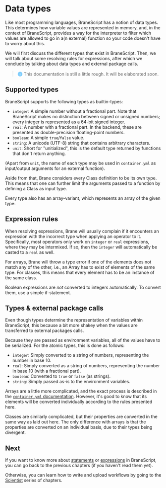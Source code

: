 # Data types
Like most programming languages, BraneScript has a notion of data types. This determines how variable values are represented in memory, and, in the context of BraneScript, provides a way for the interpreter to filter which values are allowed to go in a(n external) function so your code doesn't have to worry about this.

We will first discuss the different types that exist in BraneScript. Then, we will talk about some resolving rules for expressions, after which we conclude by talking about data types and external package calls.

> <img src="../assets/img/info.png" alt="info" width="16" style="margin-top: 3px; margin-bottom: -3px"/> This documentation is still a little rough. It will be elaborated soon.


## Supported types
BraneScript supports the following types as builtin-types:
- `integer`: A simple number without a fractional part. Note that BraneScript makes no distinction between signed or unsigned numbers; every integer is represented as a 64-bit signed integer.
- `real`: A number with a fractional part. In the backend, these are presented as double-precision floating-point numbers.
- `boolean`: A simple `true`/`false` value.
- `string`: A unicode (UTF-8) string that contains arbitrary characters.
- `unit`: Short for "unitialized", this is the default type returned by functions that don't return anything.

(Apart from `unit`, the name of each type may be used in `container.yml` as input/output arguments for an external function).

Aside from that, Brane considers every Class definition to be its own type. This means that one can further limit the arguments passed to a function by defining a Class as input type.

Every type also has an array-variant, which represents an array of the given type.


## Expression rules
When resolving expressions, Brane will usually complain if it encounters an expression with the incorrect type when applying an operator to it. Specifically, most operators only work on `integer` or `real` expressions, where they may be intermixed. If so, then the `integer` will automatically be casted to a `real` as well.

For arrays, Brane will throw a type error if one of the elements does not match any of the other, i.e., an Array has to exist of elements of the same type. For classes, this means that every element has to be an instance of the same class.

Boolean expressions are _not_ converted to integers automatically. To convert them, use a simple if-statement.


## Types & external package calls
Even though types determine the representation of variables within BraneScript, this because a bit more shakey when the values are transferred to external packages calls.

Because they are passed as environment variables, all of the values have to be serialized. For the atomic types, this is done as follows:
- `integer`: Simply converted to a string of numbers, representing the number in base 10.
- `real`: Simply converted as a string of numbers, representing the number in base 10 (with a fractional part).
- `boolean`: Converted to `true` or `false` (as strings).
- `string`: Simply passed as-is to the environment variables.

Arrays are a little more complicated, and the exact process is described in the [`container.yml` documentation](../packages/container_yml.md). However, it's good to know that its elements will be converted individually according to the rules presented here.

Classes are similarly complicated, but their properties are converted in the same way as laid out here. The only difference with arrays is that the properties are converted on an individual basis, due to their types being divergent.


## Next
If you want to know more about [statements](./statements.md) or [expressions](./expressions.md) in BraneScript, you can go back to the previous chapters (if you haven't read them yet).

Otherwise, you can learn how to write and upload workflows by going to the [Scientist](../scientists/introduction.md) series of chapters.
